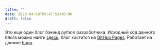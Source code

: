 ```yaml
---
title: ""
date: 2023-04-08T00:47:51+03:00
draft: false
---
```

Это еще один блог бэкенд python разработчика. Исходный код данного блога можно найти [здесь](https://github.com/leksuss/leks.us), блог хостится на [GitHub Pages](https://pages.github.com/). Работает на движке [hugo](https://gohugo.io).
